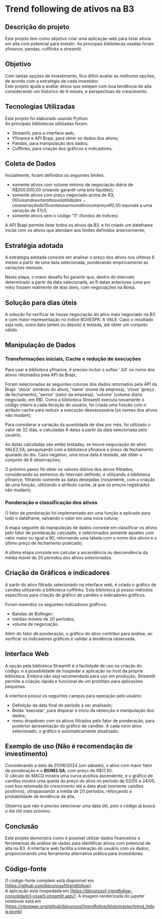 # Trend following de ativos na B3

## Descrição do projeto
Este projeto tem como objetivo criar uma aplicação web para listar ativos em alta com potencial para investir. As principais bibliotecas usadas foram yfinance, pandas, cufflinks e streamlit.

## Objetivo

Com tantas opções de investimento, fica difícil avaliar as melhores opções, de acordo com a estratégia de cada investidor.  
Este projeto ajuda a avaliar ativos que estejam com boa tendência de alta considerando um histórico de 6 meses, e perspectivas de crescimento.


## Tecnologias Utilizadas

Este projeto foi elaborado usando Python.  
As principais bibliotecas utilizadas foram:  
- Streamlit, para a interface web;
- Yfinance e API Brapi, para obter os dados dos ativos;
- Pandas, para manipulação dos dados;
- Cufflinks, para criação dos gráficos e indicadores.

## Coleta de Dados

Inicialmente, foram definidos os seguintes limites:
- somente ativos com volume mínimo de negociação diária de R$200.000,00 (visando garantir uma boa liquidez);
- somente ativos com preço negociado acima de R$3,00 (visando evitar altas volatilidades - uma variação de 10 centavos em um ativo com preço R$2,00 equivale a uma variação de 5%!);
- somente ativos sem o código '11' (fundos de índices).  

A API Brapi permite listar todos os ativos da B3, e foi criado um dataframe inicial com os ativos que atendam aos limites definidos anteriormente;

## Estratégia adotada
A estratégia adotada consiste em analisar o preço dos ativos nos últimos 6 meses a partir de uma data selecionada, ponderando empiricamente as variações mensais.  

Nesta etapa, o maior desafio foi garantir que, dentro do intervalo determinado a partir da data selecionada, as 6 datas anteriores (uma por mês) fossem realmente de dias úteis, com negociações na Bolsa.  

## Solução para dias úteis
A solução foi verificar se houve negociação do ativo mais negociado na B3 e com maior representação no índice BOVESPA: A VALE. Caso o resultado seja nulo, outra data (antes ou depois) é testada, até obter um conjunto válido.


## Manipulação de Dados

### Transformações iniciais, Cache e redução de execuções
Para usar a biblioteca yfinance, é preciso incluir o sufixo '.SA' no nome dos ativos retornados pela API da Brapi;  

Foram selecionadas as seguintes colunas dos dados retornados pela API da Brapi: 'stock' (símbolo do ativo), 'name' (nome da empresa), 'close' (preço de fechamento), 'sector' (setor da empresa), 'volume' (volume diário negociado, em R$). Como a biblioteca Streamlit executa novamente o código inteiro a cada iteração do usuário, foi criada uma função com o atributo cache para reduzir a execução desnecessária (os nomes dos ativos não mudam);  

Para considerar a variação da quantidade de dias por mês, foi utilizado o valor de 32 dias, e calculadas 6 datas a partir da data selecionada pelo usuário;  

As datas calculadas são então testadas, se houve negociação do ativo VALE3.SA, pesquisando com a biblioteca yfinance o preço de fechamento ajustado do dia. Caso negativo, uma nova data é testada, até obter o conjunto de 6 observações;  

O próximo passo foi obter os valores diários dos ativos filtrados, considerando os extremos do intervalo definido, e utilizando a biblioteca yfinance, filtrando somente as datas desejadas (novamente, com a criação de uma função, utilizando o atributo cache, já que os preços registrados não mudam);   

### Ponderação e classificação dos ativos
O fator de ponderação foi implementado em uma função e aplicado para todo o dataframe, salvando o valor em uma nova coluna;  

A etapa seguinte da manipulação de dados consiste em classificar os ativos pelo fator de ponderação calculado, e selecionados somente aqueles com valor maior ou igual a 90, retornando uma tabela com o nome dos ativos e o último preço de fechamento praticado;  

A última etapa consiste em calcular a ascendência ou descendência da média móvel de 20 períodos dos ativos selecionados.


## Criação de Gráficos e indicadores

A partir do ativo filtrado selecionado na interface web, é criado o gráfico de candles utilizando a biblioteca cufflinks. Esta biblioteca já possui métodos específicos para criação de gráfico de candles e indicadores gráficos.  

Foram inseridos os seguintes indicadores gráficos:
- Bandas de Bollinger;
- médias móveis de 20 períodos;
- volume de negociação.

Além do fator de ponderação, o gráfico do ativo contribui para análise, ao verificar os indicadores gráficos e validar a tendência observada.


## Interface Web

A opção pela biblioteca Streamlit é a facilidade de uso na criação do código, e a possibilidade de hospedar a aplicação no host da própria biblioteca. Embora não seja recomendada para uso em produção, Streamlit permite a criação rápida e funcional de um protótipo para aplicações pequenas.  

A interface possui os seguintes campos para operação pelo usuário:
- Definição da data final do período a ser analisado;
- Botão 'executar', para disparar o início da obtenção e manipulação dos dados;
- menu dropdown com os ativos filtrados pelo fator de ponderação, para posterior apresentação do gráfico de candles. A cada novo ativo selecionado, o gráfico é automaticamente atualizado.

## Exemplo de uso (Não é recomendação de investimento)  

Considerando a data de 01/06/2024 (um sábado), o ativo com maior fator de ponderação é o **BIOM3.SA**, com preço de R$17,50.  
O cálculo do MACD mostra uma curva positiva ascendente, e o gráfico de candles mostra uma queda do preço do ativo no período de 02/05 a 24/05, com boa retomada do crescimento até a data atual (somente candles positivos), ultrapassando a média de 20 períodos, reforçando a probabilidade de tendência de alta.  

Observe que não é preciso selecionar uma data útil, pois o código já busca o dia útil mais próximo.

## Conclusão

Este projeto demonstra como é possível utilizar dados financeiros e ferramentas de análise de dados para identificar ativos com potencial de alta na B3. A interface web facilita a interação do usuário com os dados, proporcionando uma ferramenta alternativa prática para investidores.

## Código-fonte
O código-fonte completo está disponível em [https://github.com/bbrunossf/trendfollow].  
A aplicação está hospedada em [https://bbrunossf-trendfollow-consolidado1-xsxei5.streamlit.app/].
A imagem renderizada do jupyter notebook está em [https://nbviewer.org/github/bbrunossf/trendfollow/blob/master/trend_follow.ipynb]
